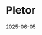 ---  
layout: startup_page  
title: "Pletor"  
id: "pletor.ai"  
permalink: "/pletorpletor.ai06052025/"  
website: "https://pletor.ai/"  
funding_round: ""  
funding_amount: "€2M"  
investors: "Atlantic Labs, Kima Ventures, Kieran Flanagan, Claude Alexandre, Antoine Le Nel, Antoine Pabst, a16z scouts, Sequoia scouts"  
about: "Pletor empowers marketers and creatives to build custom AI agents for generating marketing assets at scale. It aims to streamline visual marketing, enabling brands to retain their distinctiveness and improve collaboration in their campaigns. Pletor's platform allows users to generate on-brand assets and video ads while exploring new creative directions."  
markets: "AI, Marketing, Software"  
hq: "Paris, France"  
founded_year: "2024"  
linkedin: "https://www.linkedin.com/company/pletor-ai/"  
twitter: ""  
instagram: ""  
facebook: ""  
crunchbase: "https://www.crunchbase.com/organization/pletor"  
pitchbook: ""  

date_display: "05-Jun-2025"  
date: "2025-06-05"

# SEO Optimization  
meta_title: "Pletor -  Funding (€2M)"  
meta_description: "Pletor, Pletor empowers marketers and creatives to build custom AI agents for generating marketing assets at scale. It aims to streamline visual marketing, en..."  
meta_keywords: "Pletor, AI, Marketing, Software,  funding"  
canonical_url: "https://startup.projectstartups.com/pletorpletor.ai06052025/"  
---